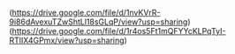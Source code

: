 (https://drive.google.com/file/d/1nvKVrR-9i86dAvexuTZwShtLl18sGLqP/view?usp=sharing)
(https://drive.google.com/file/d/1r4os5Ft1mQFYYcKLPqTyI-RTlIX4GPmx/view?usp=sharing)
